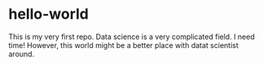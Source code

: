 # hello-world
This is my very first repo. 
Data science is a very complicated field. I need time!
However, this world might be a better place with datat scientist around. 
